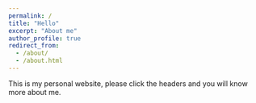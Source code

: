 ```yaml
---
permalink: /
title: "Hello"
excerpt: "About me"
author_profile: true
redirect_from: 
  - /about/
  - /about.html
---
```






This is my personal website, please click the headers and you will know more about me.